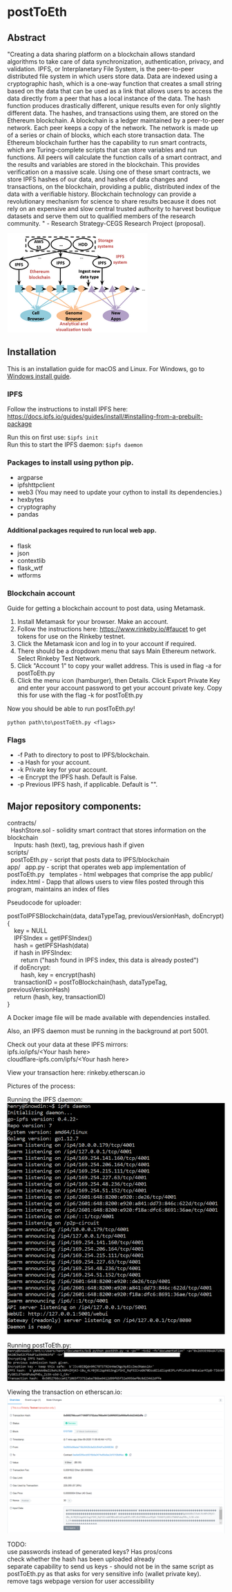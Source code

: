 # postToEth

## Abstract

"Creating a data sharing platform on a blockchain allows standard algorithms to take care of data synchronization, authentication, privacy, and validation. IPFS, or Interplanetary File System, is the peer-to-peer distributed file system in which users store data.  Data are indexed using a cryptographic hash, which is a one-way function that creates a small string based on the data that can be used as a link that allows users to access the data directly from a peer that has a local instance of the data. The hash function produces drastically different, unique results even for only slightly different data. The hashes, and transactions using them, are stored on the Ethereum blockchain. A blockchain is a ledger maintained by a peer-to-peer network. Each peer keeps a copy of the network. The network is made up of a series or chain of blocks, which each store transaction data. The Ethereum blockchain further has the capability to run smart contracts, which are Turing-complete scripts that can store variables and run functions. All peers will calculate the function calls of a smart contract, and the results and variables are stored in the blockchain. This provides verification on a massive scale. Using one of these smart contracts, we store IPFS hashes of our data, and hashes of data changes and transactions, on the blockchain, providing a public, distributed index of the data with a verifiable history. Blockchain technology can provide a revolutionary mechanism for science to share results because it does not rely on an expensive and slow central trusted authority to harvest boutique datasets and serve them out to qualified members of the research community. " - Research Strategy-CEGS Research Project (proposal).

![Overview](overview.png)

## Installation
This is an installation guide for macOS and Linux. For Windows, go to [Windows install guide](windows-install.md).

### IPFS  
Follow the instructions to install IPFS here: https://docs.ipfs.io/guides/guides/install/#installing-from-a-prebuilt-package

Run this on first use: `$ipfs init`  
Run this to start the IPFS daemon: `$ipfs daemon`  

### Packages to install using python pip.  
* argparse
* ipfshttpclient
* web3 (You may need to update your cython to install its dependencies.)
* hexbytes
* cryptography
* pandas

#### Additional packages required to run local web app.
* flask
* json
* contextlib
* flask_wtf
* wtforms


### Blockchain account
Guide for getting a blockchain account to post data, using Metamask.  
1. Install Metamask for your browser. Make an account.
2. Follow the instructions here: https://www.rinkeby.io/#faucet to get tokens for use on the Rinkeby testnet.
3. Click the Metamask icon and log in to your account if required.
4. There should be a dropdown menu that says Main Ethereum network. Select Rinkeby Test Network.
5. Click "Account 1" to copy your wallet address. This is used in flag -a for postToEth.py
6. Click the menu icon (hamburger), then Details. Click Export Private Key and enter your account password to get your account private key. Copy this for use with the flag -k for postToEth.py

Now you should be able to run postToEth.py!

`python path\to\postToEth.py <flags>`

### Flags

* -f Path to directory to post to IPFS/blockchain.
* -a Hash for your account.
* -k Private key for your account.
* -e Encrypt the IPFS hash. Default is False.
* -p Previous IPFS hash, if applicable. Default is "".


## Major repository components:

contracts/  
&nbsp;&nbsp;HashStore.sol - solidity smart contract that stores information on the blockchain  
&nbsp;&nbsp;&nbsp;&nbsp;Inputs: hash (text), tag, previous hash if given  
scripts/  
&nbsp;&nbsp;postToEth.py - script that posts data to IPFS/blockchain  
app/
&nbsp;&nbsp;app.py - script that operates web app implementation of postToEth.py
&nbsp;&nbsp;templates - html webpages that comprise the app
public/  
&nbsp;&nbsp;index.html - Dapp that allows users to view files posted through this program, maintains an index of files  

Pseudocode for uploader:  

postToIPFSBlockchain(data, dataTypeTag, previousVersionHash, doEncrypt){  
&nbsp;&nbsp;&nbsp;&nbsp;key = NULL  
&nbsp;&nbsp;&nbsp;&nbsp;IPFSIndex = getIPFSIndex()  
&nbsp;&nbsp;&nbsp;&nbsp;hash = getIPFSHash(data)  
&nbsp;&nbsp;&nbsp;&nbsp;if hash in IPFSIndex:  
&nbsp;&nbsp;&nbsp;&nbsp;&nbsp;&nbsp;&nbsp;&nbsp;return ("hash found in IPFS index, this data is already posted")  
&nbsp;&nbsp;&nbsp;&nbsp;if doEncrypt:  
&nbsp;&nbsp;&nbsp;&nbsp;&nbsp;&nbsp;&nbsp;&nbsp;hash, key = encrypt(hash)  
&nbsp;&nbsp;&nbsp;&nbsp;transactionID = postToBlockchain(hash, dataTypeTag, previousVersionHash)  
&nbsp;&nbsp;&nbsp;&nbsp;return (hash, key, transactionID)  
}  
 
A Docker image file will be made available with dependencies installed.

Also, an IPFS daemon must be running in the background at port 5001.

Check out your data at these IPFS mirrors:  
ipfs.io\/ipfs\/\<Your hash here\>  
cloudflare-ipfs.com\/ipfs\/\<Your hash here\>  

View your transaction here:
rinkeby.etherscan.io

Pictures of the process:

Running the IPFS daemon:  
![IPFS-Daemon](ipfs_daemon.PNG)  
  
Running postToEth.py:  
![postToEth](postToEth.png)  
  
Viewing the transaction on etherscan.io:  
![viewTransaction](viewTx.PNG)  

TODO:  
use passwords instead of generated keys? Has pros/cons  
check whether the hash has been uploaded already  
separate capability to send us keys - should not be in the same script as postToEth.py as that asks for very sensitive info (wallet private key).  
remove tags
webpage version for user accessibility  
